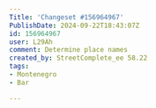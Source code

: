 ```yaml
---
Title: 'Changeset #156964967'
PublishDate: 2024-09-22T18:43:07Z
id: 156964967
user: L29Ah
comment: Determine place names
created_by: StreetComplete_ee 58.22
tags:
- Montenegro
- Bar

---
```

